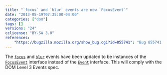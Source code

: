```yaml
---
title: "`focus` and `blur` events are now `FocusEvent`"
date: "2013-05-19T07:35:00-04:00"
categories: ["dom"]
tags: []
versions: "24"
cclicense: "BY-SA 3.0"
references:
    "https://bugzilla.mozilla.org/show_bug.cgi?id=855741": "Bug 855741 – FocusEvent interface is missing"
---
```

The [`focus`](https://developer.mozilla.org/en-US/docs/Web/Reference/Events/focus) and [`blur`](https://developer.mozilla.org/en-US/docs/Web/Reference/Events/blur) events have been updated to be instances of the [`FocusEvent`](https://developer.mozilla.org/en-US/docs/Web/API/FocusEvent) interface instead of the [`Event`](https://developer.mozilla.org/en-US/docs/Web/API/Event) interface. This will comply with the DOM Level 3 Events spec.
